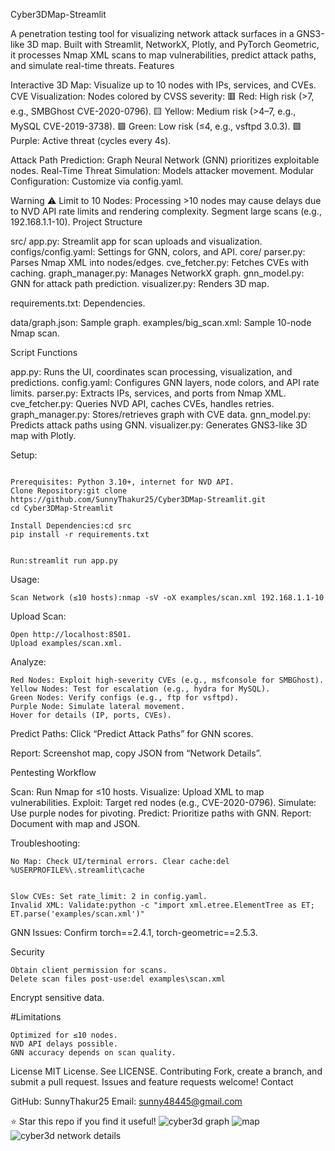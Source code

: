 
Cyber3DMap-Streamlit

A penetration testing tool for visualizing network attack surfaces in a GNS3-like 3D map. Built with Streamlit, NetworkX, Plotly, and PyTorch Geometric, it processes Nmap XML scans to map vulnerabilities, predict attack paths, and simulate real-time threats.
Features

Interactive 3D Map: Visualize up to 10 nodes with IPs, services, and CVEs.
CVE Visualization: Nodes colored by CVSS severity:
🟥 Red: High risk (>7, e.g., SMBGhost CVE-2020-0796).
🟨 Yellow: Medium risk (>4–7, e.g., MySQL CVE-2019-3738).
🟩 Green: Low risk (≤4, e.g., vsftpd 3.0.3).
🟪 Purple: Active threat (cycles every 4s).


Attack Path Prediction: Graph Neural Network (GNN) prioritizes exploitable nodes.
Real-Time Threat Simulation: Models attacker movement.
Modular Configuration: Customize via config.yaml.

Warning
⚠️ Limit to 10 Nodes: Processing >10 nodes may cause delays due to NVD API rate limits and rendering complexity. Segment large scans (e.g., 192.168.1.1-10).
Project Structure

src/
app.py: Streamlit app for scan uploads and visualization.
configs/config.yaml: Settings for GNN, colors, and API.
core/
parser.py: Parses Nmap XML into nodes/edges.
cve_fetcher.py: Fetches CVEs with caching.
graph_manager.py: Manages NetworkX graph.
gnn_model.py: GNN for attack path prediction.
visualizer.py: Renders 3D map.


requirements.txt: Dependencies.


data/graph.json: Sample graph.
examples/big_scan.xml: Sample 10-node Nmap scan.

Script Functions

app.py: Runs the UI, coordinates scan processing, visualization, and predictions.
config.yaml: Configures GNN layers, node colors, and API rate limits.
parser.py: Extracts IPs, services, and ports from Nmap XML.
cve_fetcher.py: Queries NVD API, caches CVEs, handles retries.
graph_manager.py: Stores/retrieves graph with CVE data.
gnn_model.py: Predicts attack paths using GNN.
visualizer.py: Generates GNS3-like 3D map with Plotly.

Setup:
```

Prerequisites: Python 3.10+, internet for NVD API.
Clone Repository:git clone https://github.com/SunnyThakur25/Cyber3DMap-Streamlit.git
cd Cyber3DMap-Streamlit
```

```
Install Dependencies:cd src
pip install -r requirements.txt


Run:streamlit run app.py

```

Usage:
```
Scan Network (≤10 hosts):nmap -sV -oX examples/scan.xml 192.168.1.1-10
```

Upload Scan:
```
Open http://localhost:8501.
Upload examples/scan.xml.
```

Analyze:
```
Red Nodes: Exploit high-severity CVEs (e.g., msfconsole for SMBGhost).
Yellow Nodes: Test for escalation (e.g., hydra for MySQL).
Green Nodes: Verify configs (e.g., ftp for vsftpd).
Purple Node: Simulate lateral movement.
Hover for details (IP, ports, CVEs).
```

Predict Paths:
Click “Predict Attack Paths” for GNN scores.


Report:
Screenshot map, copy JSON from “Network Details”.



Pentesting Workflow

Scan: Run Nmap for ≤10 hosts.
Visualize: Upload XML to map vulnerabilities.
Exploit: Target red nodes (e.g., CVE-2020-0796).
Simulate: Use purple nodes for pivoting.
Predict: Prioritize paths with GNN.
Report: Document with map and JSON.

Troubleshooting:
```
No Map: Check UI/terminal errors. Clear cache:del %USERPROFILE%\.streamlit\cache


Slow CVEs: Set rate_limit: 2 in config.yaml.
Invalid XML: Validate:python -c "import xml.etree.ElementTree as ET; ET.parse('examples/scan.xml')"

```

GNN Issues: Confirm torch==2.4.1, torch-geometric==2.5.3.

Security
```
Obtain client permission for scans.
Delete scan files post-use:del examples\scan.xml
```

Encrypt sensitive data.

#Limitations
```
Optimized for ≤10 nodes.
NVD API delays possible.
GNN accuracy depends on scan quality.
```
License
MIT License. See LICENSE.
Contributing
Fork, create a branch, and submit a pull request. Issues and feature requests welcome!
Contact

GitHub: SunnyThakur25
Email: sunny48445@gmail.com

⭐ Star this repo if you find it useful!
![cyber3d graph](https://github.com/user-attachments/assets/8d5cb02b-f907-4068-a781-91012f624be0)
![map](https://github.com/user-attachments/assets/d36c7b87-9273-4e12-9943-426ffbc5fca1)
![cyber3d network details](https://github.com/user-attachments/assets/c2fba1ed-4876-4551-b9a8-23a4028147cd)



